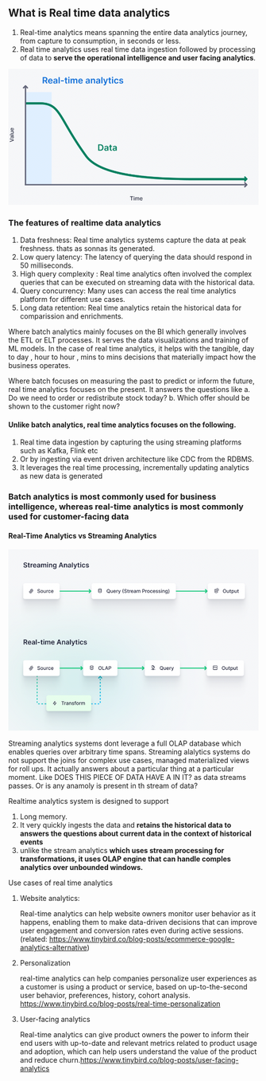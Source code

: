 ## What is Real time data analytics

1. Real-time analytics means spanning the entire data analytics journey, from capture to consumption, in seconds or less. 
2. Real time analytics uses real time data ingestion  followed by processing of data to **serve the operational intelligence and user facing analytics**.


![img_2.png](img_2.png)


### The features of realtime data analytics
1. Data freshness: Real time analytics systems capture the data at peak freshness. thats as sonnas its generated.
2. Low query latency: The latency of querying the data should respond in 50 milliseconds.
3. High query complexity : Real time analytics often involved the complex queries that can be executed on streaming data with the historical data.
4. Query concurrency: Many uses can access the real time analytics platform for different use cases.
5. Long data retention: Real time analytics retain the historical data for comparission and enrichments.


Where batch analytics mainly focuses on the  BI which generally involves the ETL or ELT processes. It serves the data visualizations and training of ML models.
In the case of real time analytics, it helps with the tangible, day to day , hour to hour , mins to mins decisions that materially impact how the business operates.

Where batch focuses on measuring the past to predict  or inform the future, real time analytics focuses on the present. 
It answers the questions like
a. Do we need to order or redistribute stock today?
b. Which offer should be shown to the customer right now?


#### Unlike batch analytics, real time analytics focuses on the following.
1. Real time data ingestion by capturing the using streaming platforms such as Kafka, Flink etc
2. Or by ingesting via event driven architecture like CDC from the RDBMS.
3. It leverages  the real time processing, incrementally updating analytics as new data is generated

### **Batch analytics is most commonly used for business intelligence, whereas real-time analytics is most commonly used for customer-facing data**


#### Real-Time Analytics vs Streaming Analytics
![img_3.png](img_3.png)

Streaming analytics systems dont leverage a full OLAP database which enables queries over arbitrary time spans.
Streaming alalytics systems do not support the joins for complex use cases, managed materialized views for roll ups.
It actually answers about a particular thing at a particular moment. Like DOES THIS PIECE OF DATA HAVE A IN IT? as data streams passes. Or is any anamoly is present in th stream of data? 

Realtime analytics system is designed to support
1. Long memory.
2. It very quickly ingests the data and **retains the historical data to answers the questions about current data in the context of historical events**
3. unlike the stream analytics **which uses stream processing for transformations, it uses OLAP engine that can handle comples analytics over unbounded windows.**



Use cases of real time analytics
1. Website analytics:

    Real-time analytics can help website owners monitor user behavior as it happens, enabling them to make data-driven decisions that can improve user engagement and conversion rates even during active sessions. (related: https://www.tinybird.co/blog-posts/ecommerce-google-analytics-alternative)
2. Personalization

    real-time analytics can help companies personalize user experiences as a customer is using a product or service, based on up-to-the-second user behavior, preferences, history, cohort analysis. https://www.tinybird.co/blog-posts/real-time-personalization
3. User-facing analytics

    Real-time analytics can give product owners the power to inform their end users with up-to-date and relevant metrics related to product usage and adoption, which can help users understand the value of the product and reduce churn.https://www.tinybird.co/blog-posts/user-facing-analytics